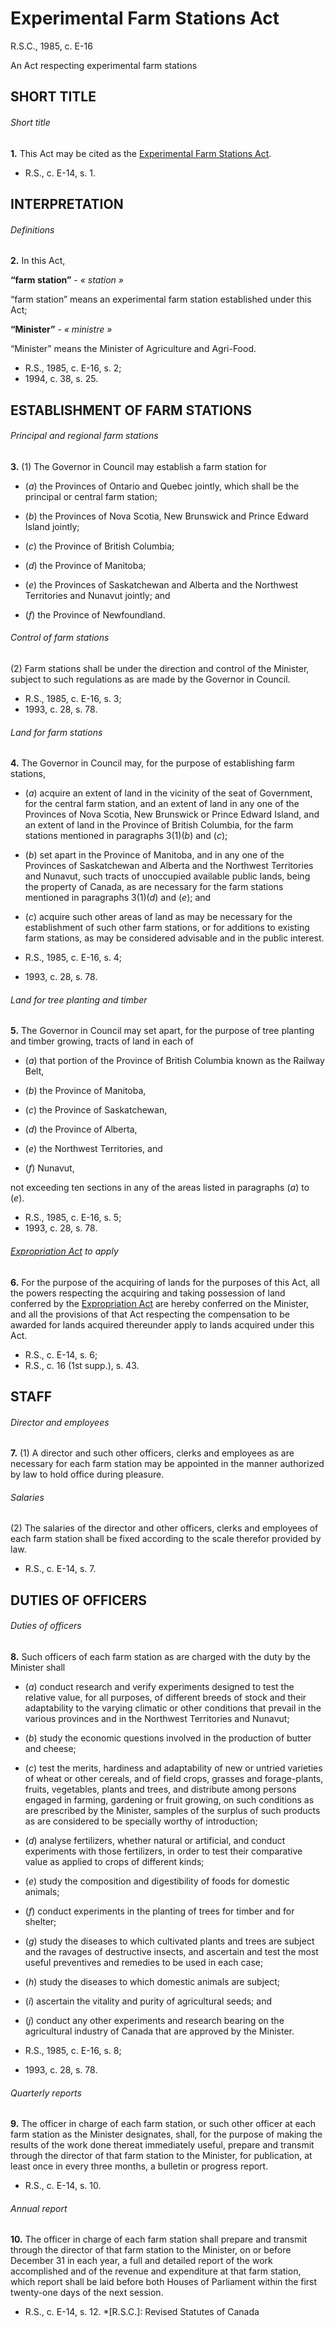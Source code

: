 # Experimental Farm Stations Act

R.S.C., 1985, c. E-16

An Act respecting experimental farm stations

## SHORT TITLE

###### Short title

**1.** This Act may be cited as the [Experimental Farm Stations Act](/canada/eng/acts/E/E-16.md).

  * R.S., c. E-14, s. 1.

## INTERPRETATION

###### Definitions

**2.** In this Act,

**“farm station”** - _« station »_

    

“farm station” means an experimental farm station established under this Act;

**“Minister”** - _« ministre »_

    

“Minister” means the Minister of Agriculture and Agri-Food.

  * R.S., 1985, c. E-16, s. 2;
  * 1994, c. 38, s. 25.

## ESTABLISHMENT OF FARM STATIONS

###### Principal and regional farm stations

**3.** (1) The Governor in Council may establish a farm station for

  * (_a_) the Provinces of Ontario and Quebec jointly, which shall be the principal or central farm station;

  * (_b_) the Provinces of Nova Scotia, New Brunswick and Prince Edward Island jointly;

  * (_c_) the Province of British Columbia;

  * (_d_) the Province of Manitoba;

  * (_e_) the Provinces of Saskatchewan and Alberta and the Northwest Territories and Nunavut jointly; and

  * (_f_) the Province of Newfoundland.

###### Control of farm stations

(2) Farm stations shall be under the direction and control of the Minister, subject to such regulations as are made by the Governor in Council.

  * R.S., 1985, c. E-16, s. 3;
  * 1993, c. 28, s. 78.

###### Land for farm stations

**4.** The Governor in Council may, for the purpose of establishing farm stations,

  * (_a_) acquire an extent of land in the vicinity of the seat of Government, for the central farm station, and an extent of land in any one of the Provinces of Nova Scotia, New Brunswick or Prince Edward Island, and an extent of land in the Province of British Columbia, for the farm stations mentioned in paragraphs 3(1)(_b_) and (_c_);

  * (_b_) set apart in the Province of Manitoba, and in any one of the Provinces of Saskatchewan and Alberta and the Northwest Territories and Nunavut, such tracts of unoccupied available public lands, being the property of Canada, as are necessary for the farm stations mentioned in paragraphs 3(1)(_d_) and (_e_); and

  * (_c_) acquire such other areas of land as may be necessary for the establishment of such other farm stations, or for additions to existing farm stations, as may be considered advisable and in the public interest.

  * R.S., 1985, c. E-16, s. 4;
  * 1993, c. 28, s. 78.

###### Land for tree planting and timber

**5.** The Governor in Council may set apart, for the purpose of tree planting and timber growing, tracts of land in each of

  * (_a_) that portion of the Province of British Columbia known as the Railway Belt,

  * (_b_) the Province of Manitoba,

  * (_c_) the Province of Saskatchewan,

  * (_d_) the Province of Alberta,

  * (_e_) the Northwest Territories, and

  * (_f_) Nunavut,

not exceeding ten sections in any of the areas listed in paragraphs (_a_) to (_e_).

  * R.S., 1985, c. E-16, s. 5;
  * 1993, c. 28, s. 78.

###### [Expropriation Act](/canada/eng/acts/E/E-21.md) to apply

**6.** For the purpose of the acquiring of lands for the purposes of this Act, all the powers respecting the acquiring and taking possession of land conferred by the [Expropriation Act](/canada/eng/acts/E/E-21.md) are hereby conferred on the Minister, and all the provisions of that Act respecting the compensation to be awarded for lands acquired thereunder apply to lands acquired under this Act.

  * R.S., c. E-14, s. 6;
  * R.S., c. 16 (1st supp.), s. 43.

## STAFF

###### Director and employees

**7.** (1) A director and such other officers, clerks and employees as are necessary for each farm station may be appointed in the manner authorized by law to hold office during pleasure.

###### Salaries

(2) The salaries of the director and other officers, clerks and employees of each farm station shall be fixed according to the scale therefor provided by law.

  * R.S., c. E-14, s. 7.

## DUTIES OF OFFICERS

###### Duties of officers

**8.** Such officers of each farm station as are charged with the duty by the Minister shall

  * (_a_) conduct research and verify experiments designed to test the relative value, for all purposes, of different breeds of stock and their adaptability to the varying climatic or other conditions that prevail in the various provinces and in the Northwest Territories and Nunavut;

  * (_b_) study the economic questions involved in the production of butter and cheese;

  * (_c_) test the merits, hardiness and adaptability of new or untried varieties of wheat or other cereals, and of field crops, grasses and forage-plants, fruits, vegetables, plants and trees, and distribute among persons engaged in farming, gardening or fruit growing, on such conditions as are prescribed by the Minister, samples of the surplus of such products as are considered to be specially worthy of introduction;

  * (_d_) analyse fertilizers, whether natural or artificial, and conduct experiments with those fertilizers, in order to test their comparative value as applied to crops of different kinds;

  * (_e_) study the composition and digestibility of foods for domestic animals;

  * (_f_) conduct experiments in the planting of trees for timber and for shelter;

  * (_g_) study the diseases to which cultivated plants and trees are subject and the ravages of destructive insects, and ascertain and test the most useful preventives and remedies to be used in each case;

  * (_h_) study the diseases to which domestic animals are subject;

  * (_i_) ascertain the vitality and purity of agricultural seeds; and

  * (_j_) conduct any other experiments and research bearing on the agricultural industry of Canada that are approved by the Minister.

  * R.S., 1985, c. E-16, s. 8;
  * 1993, c. 28, s. 78.

###### Quarterly reports

**9.** The officer in charge of each farm station, or such other officer at each farm station as the Minister designates, shall, for the purpose of making the results of the work done thereat immediately useful, prepare and transmit through the director of that farm station to the Minister, for publication, at least once in every three months, a bulletin or progress report.

  * R.S., c. E-14, s. 10.

###### Annual report

**10.** The officer in charge of each farm station shall prepare and transmit through the director of that farm station to the Minister, on or before December 31 in each year, a full and detailed report of the work accomplished and of the revenue and expenditure at that farm station, which report shall be laid before both Houses of Parliament within the first twenty-one days of the next session.

  * R.S., c. E-14, s. 12.
  *[R.S.C.]: Revised Statutes of Canada

